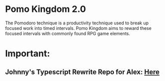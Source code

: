 # Pomo Kingdom 2.0
The Pomodoro technique is a productivity technique used to break up focused work into timed intervals. Pomo Kingdom aims to reward these focused intervals with commonly found RPG game elements.
# Important:
## Johnny's Typescript Rewrite Repo for Alex: [Here](https://github.com/Johnny-Dean/pomokingdom)
